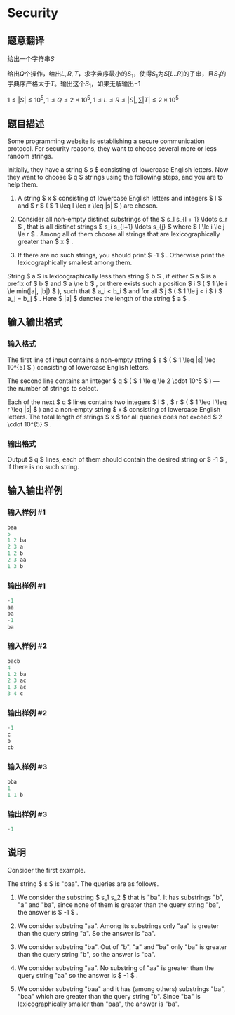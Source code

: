 # Security

## 题意翻译

给出一个字符串$S$

给出$Q$个操作，给出$L, R, T$，求字典序最小的$S_1$，使得$S_1$为$S[L..R]$的子串，且$S_1$的字典序严格大于$T$。输出这个$S_1$，如果无解输出$-1$

$1 \leq |S| \leq 10 ^ 5, 1 \leq Q \leq 2 \times 10 ^ 5, 1 \leq L \leq R \leq |S|, \sum |T| \leq 2 \times 10 ^ 5$

## 题目描述

Some programming website is establishing a secure communication protocol. For security reasons, they want to choose several more or less random strings.

Initially, they have a string $ s $ consisting of lowercase English letters. Now they want to choose $ q $ strings using the following steps, and you are to help them.

1. A string $ x $ consisting of lowercase English letters and integers $ l $ and $ r $ ( $ 1 \leq l \leq r \leq |s| $ ) are chosen.

2. Consider all non-empty distinct substrings of the $ s_l s_{l + 1} \ldots s_r $ , that is all distinct strings $ s_i s_{i+1} \ldots s_{j} $ where $ l \le i \le j \le r $ . Among all of them choose all strings that are lexicographically greater than $ x $ .

3. If there are no such strings, you should print $ -1 $ . Otherwise print the lexicographically smallest among them.

String $ a $ is lexicographically less than string $ b $ , if either $ a $ is a prefix of $ b $ and $ a \ne b $ , or there exists such a position $ i $ ( $ 1 \le i \le min(|a|, |b|) $ ), such that $ a_i < b_i $ and for all $ j $ ( $ 1 \le j < i $ ) $ a_j = b_j $ . Here $ |a| $ denotes the length of the string $ a $ .

## 输入输出格式

### 输入格式

The first line of input contains a non-empty string $ s $ ( $ 1 \leq |s| \leq 10^{5} $ ) consisting of lowercase English letters.

The second line contains an integer $ q $ ( $ 1 \le q \le 2 \cdot 10^5 $ ) — the number of strings to select.

Each of the next $ q $ lines contains two integers $ l $ , $ r $ ( $ 1 \leq l \leq r \leq |s| $ ) and a non-empty string $ x $ consisting of lowercase English letters. The total length of strings $ x $ for all queries does not exceed $ 2 \cdot 10^{5} $ .

### 输出格式

Output $ q $ lines, each of them should contain the desired string or $ -1 $ , if there is no such string.

## 输入输出样例

### 输入样例 #1

```cpp
baa
5
1 2 ba
2 3 a
1 2 b
2 3 aa
1 3 b

```
### 输出样例 #1

```cpp
-1
aa
ba
-1
ba

```
### 输入样例 #2

```cpp
bacb
4
1 2 ba
2 3 ac
1 3 ac
3 4 c

```
### 输出样例 #2

```cpp
-1
c
b
cb

```
### 输入样例 #3

```cpp
bba
1
1 1 b

```
### 输出样例 #3

```cpp
-1

```
## 说明

Consider the first example.

The string $ s $ is "baa". The queries are as follows.

1. We consider the substring $ s_1 s_2 $ that is "ba". It has substrings "b", "a" and "ba", since none of them is greater than the query string "ba", the answer is $ -1 $ .

2. We consider substring "aa". Among its substrings only "aa" is greater than the query string "a". So the answer is "aa".

3. We consider substring "ba". Out of "b", "a" and "ba" only "ba" is greater than the query string "b", so the answer is "ba".

4. We consider substring "aa". No substring of "aa" is greater than the query string "aa" so the answer is $ -1 $ .

5. We consider substring "baa" and it has (among others) substrings "ba", "baa" which are greater than the query string "b". Since "ba" is lexicographically smaller than "baa", the answer is "ba".

